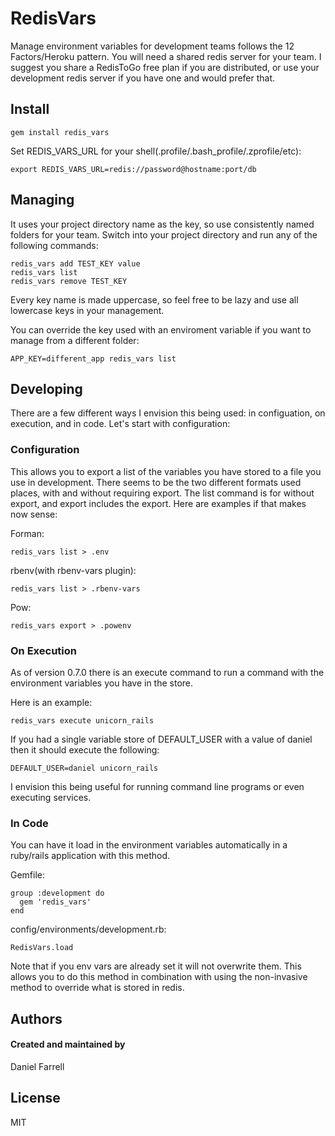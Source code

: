 # RedisVars

Manage environment variables for development teams follows the 12 Factors/Heroku pattern. You will need a shared redis server for your team. I suggest you share a RedisToGo free plan if you are distributed, or use your development redis server if you have one and would prefer that.

## Install

    gem install redis_vars

Set REDIS_VARS_URL for your shell(.profile/.bash_profile/.zprofile/etc):

    export REDIS_VARS_URL=redis://password@hostname:port/db

## Managing

It uses your project directory name as the key, so use consistently named folders for your team.  Switch into your project directory and run any of the following commands:

    redis_vars add TEST_KEY value
    redis_vars list
    redis_vars remove TEST_KEY

Every key name is made uppercase, so feel free to be lazy and use all lowercase keys in your management.

You can override the key used with an enviroment variable if you want to manage from a different folder:

    APP_KEY=different_app redis_vars list

## Developing

There are a few different ways I envision this being used: in configuation, on execution, and in code. Let's start with configuration:

### Configuration

This allows you to export a list of the variables you have stored to a file you use in development. There seems to be the two different formats used places, with and without requiring export.  The list command is for without export, and export includes the export. Here are examples if that makes now sense:

Forman:

    redis_vars list > .env

rbenv(with rbenv-vars plugin):

    redis_vars list > .rbenv-vars

Pow:

    redis_vars export > .powenv

### On Execution

As of version 0.7.0 there is an execute command to run a command with the environment variables you have in the store.

Here is an example:

    redis_vars execute unicorn_rails
    
If you had a single variable store of DEFAULT_USER with a value of daniel then it should execute the following:

    DEFAULT_USER=daniel unicorn_rails

I envision this being useful for running command line programs or even executing services.

### In Code

You can have it load in the environment variables automatically in a ruby/rails application with this method.

Gemfile:

    group :development do
      gem 'redis_vars'
    end

config/environments/development.rb:

    RedisVars.load

Note that if you env vars are already set it will not overwrite them. This allows you to do this method in combination with using the non-invasive method to override what is stored in redis.

## Authors

#### Created and maintained by
Daniel Farrell

## License

MIT
